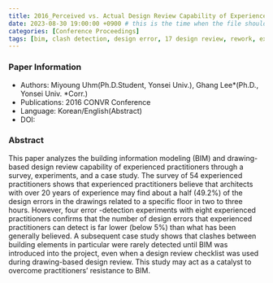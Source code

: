 ```yaml
---
title: 2016_Perceived vs. Actual Design Review Capability of Experienced Practitioners
date: 2023-08-30 19:00:00 +0900 # this is the time when the file should be shown to public
categories: [Conference Proceedings]
tags: [bim, clash detection, design error, 17 design review, rework, experts]     # TAG names should always be lowercase
---
```


### Paper Information
- Authors: Miyoung Uhm(Ph.D.Student, Yonsei Univ.), Ghang Lee*(Ph.D., Yonsei Univ. *Corr.)
- Publications:
2016 CONVR Conference
- Language: 
Korean/English(Abstract)
- DOI:

### Abstract
This paper analyzes the building information modeling (BIM) and drawing-based design review capability of experienced practitioners through a survey, experiments, and a case study. The survey of 54 experienced practitioners shows that experienced practitioners believe that architects with over 20 years of experience may find about a half (49.2%) of the design errors in the drawings related to a specific floor in two to three hours. However, four error -detection experiments with eight experienced practitioners confirms that the number of  design errors that experienced practitioners can detect is far lower (below 5%) than what has been generally believed. A subsequent case study shows that clashes between building elements in particular were rarely detected until BIM was introduced into the project, even when a design review checklist was used during drawing-based design review. This study may act as a catalyst to overcome practitioners’ resistance to BIM.